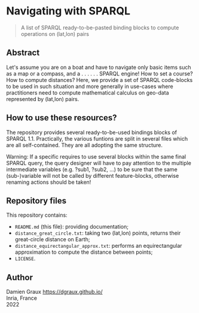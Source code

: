 Navigating with SPARQL
======================

> A list of SPARQL ready-to-be-pasted binding blocks to compute
  operations on (lat,lon) pairs

Abstract
--------

Let's assume you are on a boat and have to navigate only basic items
such as a map or a compass, and a . . . . . . SPARQL engine! How to
set a course? How to compute distances? Here, we provide a set of
SPARQL code-blocks to be used in such situation and more generally in
use-cases where practitioners need to compute mathematical calculus on
geo-data represented by (lat,lon) pairs.


How to use these resources?
---------------------------

The repository provides several ready-to-be-used bindings blocks of
SPARQL 1.1. Practically, the various funtions are split in several
files which are all self-contained. They are all adopting the same
structure.

Warning: If a specific requires to use several blocks within the same
final SPARQL query, the query designer will have to pay attention to
the multiple intermediate variables (e.g. ?sub1, ?sub2, ...) to be
sure that the same (sub-)variable will not be called by different
feature-blocks, otherwise renaming actions should be taken!


Repository files
----------------

This repository contains:

- `README.md` (this file): providing documentation;
- `distance_great_circle.txt`: taking two (lat,lon) points, returns their great-circle distance on Earth;
- `distance_equirectangular_approx.txt`: performs an equirectangular approximation to compute the distance between points;
- `LICENSE`.


Author
------

Damien Graux <https://dgraux.github.io/>  
Inria, France  
2022
